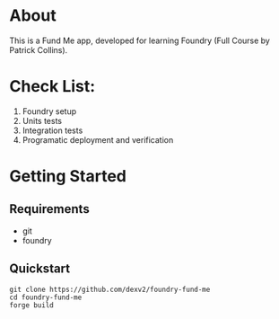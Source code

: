 # About

This is a Fund Me app, developed for learning Foundry (Full Course by Patrick Collins).

# Check List:

1. Foundry setup
2. Units tests
3. Integration tests
4. Programatic deployment and verification

# Getting Started

## Requirements
- git
- foundry

## Quickstart
```
git clone https://github.com/dexv2/foundry-fund-me
cd foundry-fund-me
forge build
```
